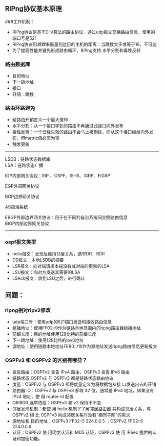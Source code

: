 ## RIPng协议基本原理
###工作机制：
* RIPng协议是基于D-V算法的路由协议，通过udp报文交换路由信息，使用的端口号是521
* RIPng协议用*跳数*来衡量到达目的主机的距离：当跳数大于或等于16，不可达
* 为了提高性能并避免形成路由循环，RIPng支持 水平分割和毒性反转

### 路由数据库
* 目的地址
* 下一跳地址
* 接口
* 开销：跳数

### 路由环路避免
* 给路由开销定义一个最大值16
* 水平分割：从一个接口学到的路由不再通过此接口向外发布
* 毒性反转：一个已经失效的路由不会马上被删除，而从这个接口继续向外发布，但metric值必须为16
* 触发更新
---

LSDB：链路状态数据库  
LSA：链路状态广播  

IGP内部网关协议：RIP 、OSPF、IS-IS、IGRP、EIGRP  
  
EGP外部网关协议  
  
BGP边界网关协议  
  
AS自治系统  
  
EBGP外部边界网关协议：用于在不同的自治系统间交换路由信息  
IBGP内部边界网关协议  

---

### ospf报文类型
* hello报文：发现及维持邻居关系，选举DR，BDR
* DD报文：本地LSDB的摘要
* LSR报文：向对端请求本端没有或对端的更新的LSA
* LSU报文：向对方发送其需要的LSA
* LSAck报文：收到LSU之后，进行确认


## 问题：
### ripng相对ripv2修改
* udp端口号：使用udp的521端口发送和接收路由信息
* 组播地址：使用FF02::9作为链路本地范围内的ripng路由器组播地址
* 前缀长度：目的地址使用128比特的前缀长度
* 下一跳地址：使用128比特的ipv6地址
* 源地址：使用链路本地地址FE80::/10作为源地址发送ripng路由信息更新报文
  
### OSPFv3 和 OSPFv2 的区别有哪些？
* 宣告路由：OSPFv2 宣告 IPv4 路由，OSPFv3 宣告 IPv6 路由
* 链路状态:OSPFv2 与 OSPFv3 都是链路状态路由协议
* 度量：OSPFv2 与 OSPFv3 都将度量定义为将数据包从接 口发送出去的开销
* 路由器  ID：OSPFv2 与 OSPFv3 都取 32 位，通常是 IPv4 地址，如果没有 IPv4 地址，使 用 router-id 配置
* ORIBDR 选举进程：OSPFv3 和 v2 保持不不变
* 邻居发现机制：都使 用 hello 机制了了解邻居路由器 并构成邻居关系，与 OSPFv2 相 比 OSPFv3 构成邻居关系时没有“相同子网”的需求
* 源地址和 目的地址：OSPFv3	FF02::5	224.0.0.5 ；OSPFv2	FF02::6	224.0.0.6
* 认证：OSPFv2 使 用明文认证和 MD5 认证，OSPFv3 使 用 IPSec 提供的认证和加密功能。
